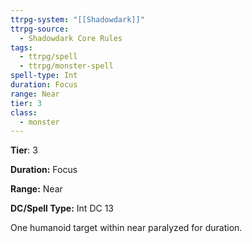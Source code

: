 ```yaml
---
ttrpg-system: "[[Shadowdark]]"
ttrpg-source:
  - Shadowdark Core Rules
tags:
  - ttrpg/spell
  - ttrpg/monster-spell
spell-type: Int
duration: Focus
range: Near
tier: 3
class:
  - monster
---
```

**Tier**: 3

**Duration:** Focus

**Range:** Near

**DC/Spell Type:** Int DC 13

One humanoid target within near paralyzed for duration.

